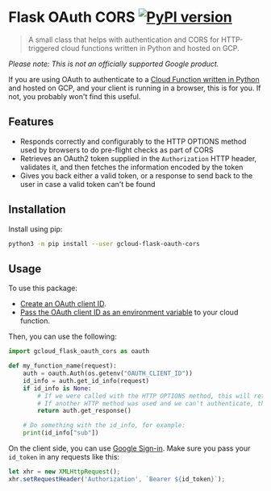 # Flask OAuth CORS [![PyPI version](https://badge.fury.io/py/gcloud-flask-oauth-cors.svg)](https://badge.fury.io/py/gcloud-flask-oauth-cors)

> A small class that helps with authentication and CORS for HTTP-triggered cloud functions written in Python and hosted on GCP.

_Please note: This is not an officially supported Google product._

If you are using OAuth to authenticate to a [Cloud Function written in Python](https://cloud.google.com/functions/docs/concepts/python-runtime) and hosted on GCP, and your client is running in a browser, this is for you. If not, you probably won't find this useful.

## Features

* Responds correctly and configurably to the HTTP OPTIONS method used by browsers to do pre-flight checks as part of CORS
* Retrieves an OAuth2 token supplied in the `Authorization` HTTP header, validates it, and then fetches the information encoded by the token
* Gives you back either a valid token, or a response to send back to the user in case a valid token can't be found

## Installation

Install using pip:

```sh
python3 -m pip install --user gcloud-flask-oauth-cors
```

## Usage

To use this package:

- [Create an OAuth client ID](https://developers.google.com/identity/protocols/OAuth2WebServer).
- [Pass the OAuth client ID as an environment variable](https://cloud.google.com/functions/docs/env-var) to your cloud function.

Then, you can use the following: 

```py
import gcloud_flask_oauth_cors as oauth

def my_function_name(request):
    auth = oauth.Auth(os.getenv("OAUTH_CLIENT_ID"))
    id_info = auth.get_id_info(request)
    if id_info is None:
        # If we were called with the HTTP OPTIONS method, this will return the relevant CORS headers.
        # If another HTTP method was used and we can't authenticate, this will return a 401 (Unauthorized)
        return auth.get_response()

    # Do something with the id_info, for example:
    print(id_info["sub"])
```

On the client side, you can use [Google Sign-in](https://developers.google.com/identity/sign-in/web/). Make sure you pass your `id_token` in any requests like this:

```js
let xhr = new XMLHttpRequest();
xhr.setRequestHeader('Authorization', `Bearer ${id_token}`);
```
